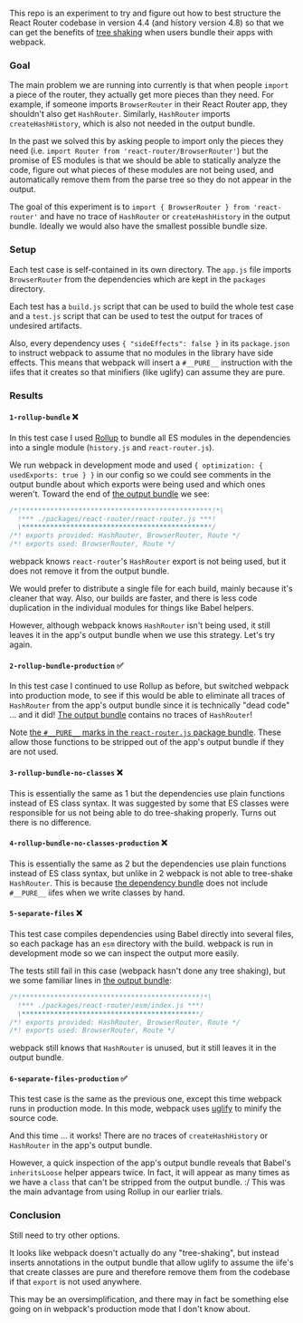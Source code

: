 This repo is an experiment to try and figure out how to best structure the React Router codebase in version 4.4 (and history version 4.8) so that we can get the benefits of [tree shaking](https://webpack.js.org/guides/tree-shaking/) when users bundle their apps with webpack.

### Goal

The main problem we are running into currently is that when people `import` a piece of the router, they actually get more pieces than they need. For example, if someone imports `BrowserRouter` in their React Router app, they shouldn't also get `HashRouter`. Similarly, `HashRouter` imports `createHashHistory`, which is also not needed in the output bundle.

In the past we solved this by asking people to import only the pieces they need (i.e. `import Router from 'react-router/BrowserRouter'`) but the promise of ES modules is that we should be able to statically analyze the code, figure out what pieces of these modules are not being used, and automatically remove them from the parse tree so they do not appear in the output.

The goal of this experiment is to `import { BrowserRouter } from 'react-router'` and have no trace of `HashRouter` or `createHashHistory` in the output bundle. Ideally we would also have the smallest possible bundle size.

### Setup

Each test case is self-contained in its own directory. The `app.js` file imports `BrowserRouter` from the dependencies which are kept in the `packages` directory.

Each test has a `build.js` script that can be used to build the whole test case and a `test.js` script that can be used to test the output for traces of undesired artifacts.

Also, every dependency uses `{ "sideEffects": false }` in its `package.json` to instruct webpack to assume that no modules in the library have side effects. This means that webpack will insert a `#__PURE__` instruction with the iifes that it creates so that minifiers (like uglify) can assume they are pure.

### Results

#### `1-rollup-bundle` ❌

In this test case I used [Rollup](https://rollupjs.org/) to bundle all ES modules in the dependencies into a single module (`history.js` and `react-router.js`).

We run webpack in development mode and used `{ optimization: { usedExports: true } }` in our config so we could see comments in the output bundle about which exports were being used and which ones weren't. Toward the end of [the output bundle](https://github.com/mjackson/tree-shaking/blob/master/1-rollup-bundle/build/main.js) we see:

```js
/*!***********************************************!*\
  !*** ./packages/react-router/react-router.js ***!
  \***********************************************/
/*! exports provided: HashRouter, BrowserRouter, Route */
/*! exports used: BrowserRouter, Route */
```

webpack knows `react-router`'s `HashRouter` export is not being used, but it does not remove it from the output bundle.

We would prefer to distribute a single file for each build, mainly because it's cleaner that way. Also, our builds are faster, and there is less code duplication in the individual modules for things like Babel helpers.

However, although webpack knows `HashRouter` isn't being used, it still leaves it in the app's output bundle when we use this strategy. Let's try again.

#### `2-rollup-bundle-production` ✅

In this test case I continued to use Rollup as before, but switched webpack into production mode, to see if this would be able to eliminate all traces of `HashRouter` from the app's output bundle since it is technically "dead code" ... and it did! [The output bundle](https://github.com/mjackson/tree-shaking/blob/master/2-rollup-bundle-production/build/main.js) contains no traces of `HashRouter`!

Note [the `#__PURE__` marks in the `react-router.js` package bundle](https://github.com/mjackson/tree-shaking/blob/master/2-rollup-bundle-production/packages/react-router/react-router.js). These allow those functions to be stripped out of the app's output bundle if they are not used.

#### `3-rollup-bundle-no-classes` ❌

This is essentially the same as 1 but the dependencies use plain functions instead of ES class syntax. It was suggested by some that ES classes were responsible for us not being able to do tree-shaking properly. Turns out there is no difference.

#### `4-rollup-bundle-no-classes-production` ❌

This is essentially the same as 2 but the dependencies use plain functions instead of ES class syntax, but unlike in 2 webpack is not able to tree-shake `HashRouter`. This is because [the dependency bundle](https://github.com/mjackson/tree-shaking/blob/master/4-rollup-bundle-no-classes-production/packages/react-router/react-router.js) does not include `#__PURE__` iifes when we write classes by hand.

#### `5-separate-files` ❌

This test case compiles dependencies using Babel directly into several files, so each package has an `esm` directory with the build. webpack is run in development mode so we can inspect the output more easily.

The tests still fail in this case (webpack hasn't done any tree shaking), but we some familiar lines in [the output bundle](https://github.com/mjackson/tree-shaking/blob/master/3-separate-files/build/main.js):

```js
/*!********************************************!*\
  !*** ./packages/react-router/esm/index.js ***!
  \********************************************/
/*! exports provided: HashRouter, BrowserRouter, Route */
/*! exports used: BrowserRouter, Route */
```

webpack still knows that `HashRouter` is unused, but it still leaves it in the output bundle.

#### `6-separate-files-production` ✅

This test case is the same as the previous one, except this time webpack runs in production mode. In this mode, webpack uses [uglify](https://github.com/webpack-contrib/uglifyjs-webpack-plugin) to minify the source code.

And this time ... it works! There are no traces of `createHashHistory` or `HashRouter` in the app's output bundle.

However, a quick inspection of the app's output bundle reveals that Babel's `inheritsLoose` helper appears twice. In fact, it will appear as many times as we have a `class` that can't be stripped from the output bundle. :/ This was the main advantage from using Rollup in our earlier trials.

### Conclusion

Still need to try other options.

It looks like webpack doesn't actually do any "tree-shaking", but instead inserts annotations in the output bundle that allow uglify to assume the iife's that create classes are pure and therefore remove them from the codebase if that `export` is not used anywhere.

This may be an oversimplification, and there may in fact be something else going on in webpack's production mode that I don't know about.
